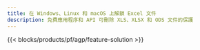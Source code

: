 ```yaml
---
title: 在 Windows、Linux 和 macOS 上解鎖 Excel 文件
description: 免費應用程序和 API 可刪除 XLS、XLSX 和 ODS 文件的保護
---
```

{{< blocks/products/pf/agp/feature-solution >}} 

